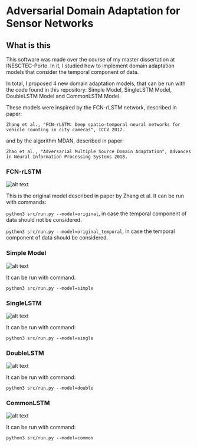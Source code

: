 # Adversarial Domain Adaptation for Sensor Networks

## What is this
This software was made over the course of my master dissertation at INESCTEC-Porto. In it, I studied how to implement domain adaptation models that consider the temporal component of data.

In total, I proposed 4 new domain adaptation models, that can be run with the code found in this repository: Simple Model, SingleLSTM Model, DoubleLSTM Model and CommonLSTM Model. 

These models were inspired by the FCN-rLSTM network, described in paper:

`Zhang et al., "FCN-rLSTM: Deep spatio-temporal neural networks for vehicle counting in city cameras", ICCV 2017.`


and by the algorithm MDAN, described in paper:

`Zhao et al., "Adversarial Multiple Source Domain Adaptation", Advances in Neural Information Processing Systems 2018.`

### FCN-rLSTM

![alt text](https://imgur.com/aly17za.png)

This is the original model described in paper by Zhang et al. It can be run with commands:

`python3 src/run.py --model=original`, in case the temporal component of data should not be considered.

`python3 src/run.py --model=original_temporal`, in case the temporal component of data should be considered.

### Simple Model

![alt text](https://imgur.com/HPdMQGe.png)

It can be run with command:

`python3 src/run.py --model=simple`

### SingleLSTM

![alt text](https://imgur.com/ZYQZmR5.png)

It can be run with command:

`python3 src/run.py --model=single`

### DoubleLSTM

![alt text](https://imgur.com/ZIEcDAO.png)

It can be run with command:

`python3 src/run.py --model=double`

### CommonLSTM

![alt text](https://imgur.com/oKHl1EW.png)

It can be run with command:

`python3 src/run.py --model=common`

